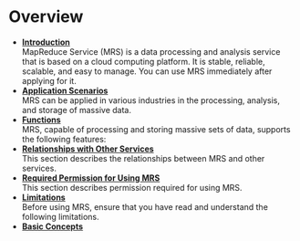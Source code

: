# Overview<a name="EN-US_TOPIC_0125376083"></a>

-   **[Introduction](introduction.md)**  
MapReduce Service \(MRS\) is a data processing and analysis service that is based on a cloud computing platform. It is stable, reliable, scalable, and easy to manage. You can use MRS immediately after applying for it.
-   **[Application Scenarios](application-scenarios.md)**  
MRS can be applied in various industries in the processing, analysis, and storage of massive data.
-   **[Functions](functions.md)**  
MRS, capable of processing and storing massive sets of data, supports the following features:
-   **[Relationships with Other Services](relationships-with-other-services.md)**  
This section describes the relationships between MRS and other services.
-   **[Required Permission for Using MRS](required-permission-for-using-mrs.md)**  
This section describes permission required for using MRS.
-   **[Limitations](limitations.md)**  
Before using MRS, ensure that you have read and understand the following limitations.
-   **[Basic Concepts](basic-concepts.md)**  


